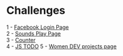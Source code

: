 # Challenges

1 - [Facebook Login Page](./challenges/facebook.md)  
2 - [Sounds Play Page](./challenges/sounds-play/sounds-play.md)   
3 - [Counter](./challenges/counter/counter.md)  
4 - [JS TODO](./challenges/js-todo/js-todo.md)
5 - [Women DEV projects page](./challenges/women-dev-projects-page/02-05-20.md)
